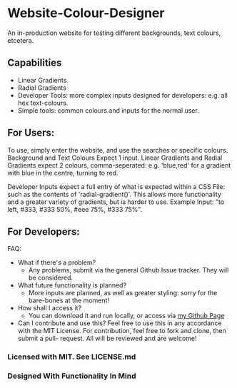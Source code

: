 # Website-Colour-Designer
An in-production website for testing different backgrounds, text colours, etcetera.

## Capabilities
- Linear Gradients
- Radial Gradients
- Developer Tools: more complex inputs designed for developers: e.g. all hex text-colours.
- Simple tools: common colours and inputs for the normal user.

## For Users:
To use, simply enter the website, and use the searches or specific colours. Background and Text Colours Expect 1 input. Linear Gradients and Radial Gradients expect 2 colours, comma-seperated: e.g. 'blue,red' for a gradient with blue in the centre, turning to red.

Developer Inputs expect a full entry of what is expected within a CSS File: such as the contents of 'radial-gradient()'. This allows more functionality and a greater variety of gradients, but is harder to use. Example Input: "to left, #333, #333 50%, #eee 75%, #333 75%".

## For Developers:
FAQ:
- What if there's a problem?
    - Any problems, submit via the general Github Issue tracker. They will be considered.
- What future functionality is planned?
    - More inputs are planned, as well as greater styling: sorry for the bare-bones at the moment!
- How shall I access it?
    - You can download it and run locally, or access via [my Github Page](https://t-vine.github.io/Website-Colour-Designer/)
- Can I contribute and use this?
    Feel free to use this in any accordance with the MIT License. For contribution, feel free to fork and clone, then submit a pull-          request. All will be reviewed and are welcome!

### Licensed with MIT. See LICENSE.md
### Designed With Functionality In Mind
